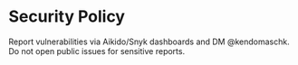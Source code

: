 # Security Policy
Report vulnerabilities via Aikido/Snyk dashboards and DM @kendomaschk.
Do not open public issues for sensitive reports.
